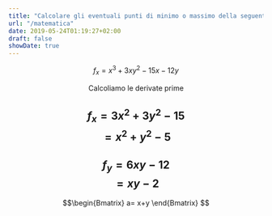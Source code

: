 ```yaml
---
title: "Calcolare gli eventuali punti di minimo o massimo della seguente funzione"
url: "/matematica"
date: 2019-05-24T01:19:27+02:00
draft: false
showDate: true
---
```



<p align="center"></p>


$$f_{x}=x^3+3xy^2-15x-12y$$
<p align="center">Calcoliamo le derivate prime</p>

   $$f_{x}=3x^{2}+3y^{2}-15$$
   $$=x^{2}+y^{2}-5$$
   ---
   $$f_{y}=6xy-12$$
   $$=xy-2$$
   ---

$$\begin{Bmatrix}
a=
x+y
\end{Bmatrix}
$$